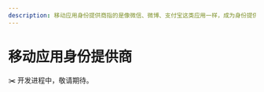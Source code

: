 ```yaml
---
description: 移动应用身份提供商指的是像微信、微博、支付宝这类应用一样，成为身份提供商，允许第三方应用（非同一用户体系）通过标准 OAuth 方式协议获取用户基本信息。
---
```


# 移动应用身份提供商

✂️ 开发进程中，敬请期待。[  
](https://docs.authing.cn/authing/sdk/sdk-for-php)

